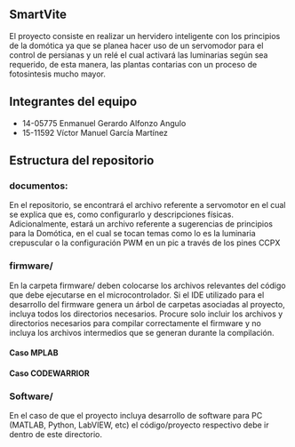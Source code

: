 ## SmartVite
  El proyecto consiste en realizar un hervidero inteligente con los principios de la domótica ya que se planea hacer uso de un servomodor para el control de persianas y un relé el cual activará las luminarias según sea requerido, de esta manera, las plantas contarias con un proceso de fotosintesis mucho mayor.

## Integrantes del equipo
* 14-05775 Enmanuel Gerardo Alfonzo Angulo
* 15-11592 Víctor Manuel García Martínez 

## Estructura del repositorio
### documentos:
En el repositorio, se encontrará el archivo referente a servomotor en el cual se explica que es, como configurarlo y descripciones físicas.
Adicionalmente, estará un archivo referente a sugerencias de principios para la Domótica, en el cual se tocan temas como lo es la luminaria crepuscular o la configuración PWM en un pic a través de los pines CCPX

### firmware/
En la carpeta firmware/ deben colocarse los archivos relevantes del código que debe ejecutarse en el microcontrolador. Si el IDE utilizado para el desarrollo del firmware genera un árbol de carpetas asociadas al proyecto, incluya todos los directorios necesarios. Procure solo incluir los archivos y directorios necesarios para compilar correctamente el firmware y no incluya los archivos intermedios que se generan durante la compilación. 
#### Caso MPLAB


#### Caso CODEWARRIOR

### Software/
En el caso de que el proyecto incluya desarrollo de software para PC (MATLAB, Python, LabVIEW, etc) el código/proyecto respectivo debe ir dentro de este directorio.
